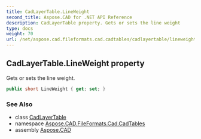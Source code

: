 ```yaml
---
title: CadLayerTable.LineWeight
second_title: Aspose.CAD for .NET API Reference
description: CadLayerTable property. Gets or sets the line weight
type: docs
weight: 70
url: /net/aspose.cad.fileformats.cad.cadtables/cadlayertable/lineweight/
---
```

## CadLayerTable.LineWeight property

Gets or sets the line weight.

```csharp
public short LineWeight { get; set; }
```

### See Also

* class [CadLayerTable](../)
* namespace [Aspose.CAD.FileFormats.Cad.CadTables](../../cadlayertable/)
* assembly [Aspose.CAD](../../../)


